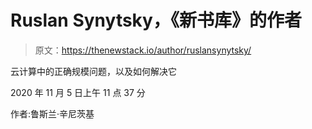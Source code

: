 # Ruslan Synytsky，《新书库》的作者

> 原文：<https://thenewstack.io/author/ruslansynytsky/>

云计算中的正确规模问题，以及如何解决它

2020 年 11 月 5 日上午 11 点 37 分

作者:鲁斯兰·辛尼茨基